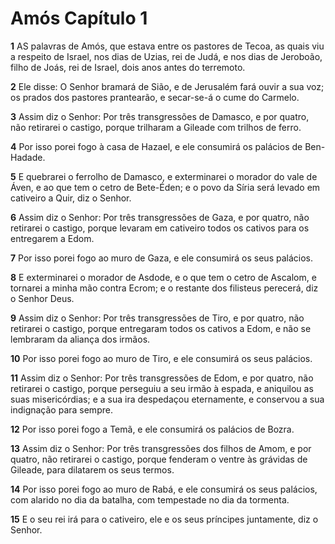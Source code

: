 # Amós Capítulo 1

**1** 	AS palavras de Amós, que estava entre os pastores de Tecoa, as quais viu a respeito de Israel, nos dias de Uzias, rei de Judá, e nos dias de Jeroboão, filho de Joás, rei de Israel, dois anos antes do terremoto.

**2** 	Ele disse: O Senhor bramará de Sião, e de Jerusalém fará ouvir a sua voz; os prados dos pastores prantearão, e secar-se-á o cume do Carmelo.

**3** 	Assim diz o Senhor: Por três transgressões de Damasco, e por quatro, não retirarei o castigo, porque trilharam a Gileade com trilhos de ferro.

**4** 	Por isso porei fogo à casa de Hazael, e ele consumirá os palácios de Ben-Hadade.

**5** 	E quebrarei o ferrolho de Damasco, e exterminarei o morador do vale de Áven, e ao que tem o cetro de Bete-Éden; e o povo da Síria será levado em cativeiro a Quir, diz o Senhor.

**6** 	Assim diz o Senhor: Por três transgressões de Gaza, e por quatro, não retirarei o castigo, porque levaram em cativeiro todos os cativos para os entregarem a Edom.

**7** 	Por isso porei fogo ao muro de Gaza, e ele consumirá os seus palácios.

**8** 	E exterminarei o morador de Asdode, e o que tem o cetro de Ascalom, e tornarei a minha mão contra Ecrom; e o restante dos filisteus perecerá, diz o Senhor Deus.

**9** 	Assim diz o Senhor: Por três transgressões de Tiro, e por quatro, não retirarei o castigo, porque entregaram todos os cativos a Edom, e não se lembraram da aliança dos irmãos.

**10** 	Por isso porei fogo ao muro de Tiro, e ele consumirá os seus palácios.

**11** 	Assim diz o Senhor: Por três transgressões de Edom, e por quatro, não retirarei o castigo, porque perseguiu a seu irmão à espada, e aniquilou as suas misericórdias; e a sua ira despedaçou eternamente, e conservou a sua indignação para sempre.

**12** 	Por isso porei fogo a Temã, e ele consumirá os palácios de Bozra.

**13** 	Assim diz o Senhor: Por três transgressões dos filhos de Amom, e por quatro, não retirarei o castigo, porque fenderam o ventre às grávidas de Gileade, para dilatarem os seus termos.

**14** 	Por isso porei fogo ao muro de Rabá, e ele consumirá os seus palácios, com alarido no dia da batalha, com tempestade no dia da tormenta.

**15** 	E o seu rei irá para o cativeiro, ele e os seus príncipes juntamente, diz o Senhor.

